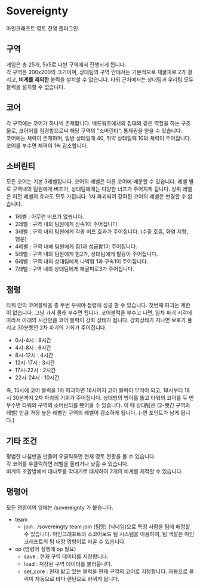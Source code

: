 # Sovereignty
마인크래프트 영토 전쟁 플러그인

## 구역
게임은 총 25개, 5x5로 나뉜 구역에서 진행되게 됩니다.<br>
각 구역은 200x200의 크기이며, 상대팀의 구역 안에서는 기본적으로 채굴피로 2가 걸리고, **비계를 제외한** 블럭을 설치할 수 없습니다.
타워 근처에서는 상대팀과 우리팀 모두 블럭을 설치할 수 없습니다.

## 코어
각 구역에는 코어가 하나씩 존재합니다. 배드워즈에서의 침대와 같은 역할을 하는 구조물로, 코어어를 점령함으로써 해당 구역의 "소버린티", 통제권을 얻을 수 있습니다.<br>
코어에는 체력이 존재하며, 일반 상태일때 40, 취약 상태일때 10의 체력이 주어집니다. 코어를 부수면 체력이 1씩 감소합니다.

## 소버린티
모든 코어는 기본 3레벨입니다. 코어의 레벨은 다른 코어에 배분할 수 있습니다. 레벨 별로 구역내의 팀원에게 버프가, 상대팀에게는 다양한 너프가 주어지게 됩니다. 상위 레벨은 이전 레벨의 효과도 모두 가집니다. 1차 파괴되어 강화된 코어의 레벨은 변경할 수 없습니다.
- 1레벨 : 아무런 버프가 없습니다.
- 2레벨 : 구역 내의 팀원에게 신속1이 주어집니다.
- 3레벨 : 구역 내의 팀원에게 각종 버프 효과가 주어집니다. (수중 호흡, 화염 저항, 행운)
- 4레벨 : 구역 내에 팀원에게 힘1과 성급함1이 주어집니다.
- 5레벨 : 구역 내의 팀원에게 힘2가, 상대팀에게 발광이 주어집니다.
- 6레벨 : 구역 내의 상대팀에게 나약함 1과 구속1이 주어집니다.
- 7레벨 : 구역 내의 상대팀에게 채굴피로3가 주어집니다.

## 점령
타워 안의 코어블럭을 총 두번 부숴야 점령에 성공 할 수 있습니다.
첫번째 파괴는 제한이 없습니다. 그냥 가서 몰래 부수면 됩니다.
코어블럭을 부수고 나면, 일차 파괴 시각에 따라서 아래의 시간만큼 코어 블럭이 강화 상태가 됩니다. 강화상태가 지나면 보호가 풀리고 30분동안 2차 파괴의 기회가 주어집니다.
- 0시-4시 : 8시간
- 4시-8시 : 6시간
- 8시-12시 : 4시간
- 12시-17시 : 3시간
- 17시-22시 : 2시간
- 22시-24시 : 10시간

즉, 15시에 코어 블럭을 1차 파괴하면 18시까지 코어 블럭이 무적이 되고, 18시부터 18시 30분까지 2차 파괴의 기회가 주어집니다. 상대방의 방어를 뚫고 타워의 코어를 두 번 부수면 타워와 구역의 소버린티를 뺏어올 수 있습니다. 이 때 상대팀은 (2-뺏긴 구역의 레벨) 만큼 가장 높은 레벨인 구역의 레벨이 감소하게 됩니다. (-면 포인트가 남게 됩니다.)

## 기타 조건
평범한 나침반을 만들어 우클릭하면 현재 영토 현황을 볼 수 있습니다.<br>
각 코어를 우클릭하면 레벨을 올리거나 낮출 수 있습니다.<br>
비계의 조합법에서 대나무를 막대기로 대체하여 2개의 비계를 제작할 수 있습니다.

## 명령어
모든 명령어의 앞에는 /sovereignty 가 붙습니다.
* team
  - join : /sovereingty team join (팀명) (닉네임)으로 특정 사람을 팀에 배정할 수 있습니다. 마인크래프트의 스코어보드 팀 시스템을 이용하여, 팀 색깔은 마인크래프트의 팀 내장 명령어로 바꿀 수 있습니다.
* op (명령어 실행에 op 필요)
  - save : 현재 구역 데이터를 저장합니다.
  - load : 저장된 구역 데이터를 불러옵니다.
  - set_core : 현재 밟고 있는 블럭을 현재 구역의 코어로 지정합니다. 자동으로 블럭이 자동으로 바다 랜턴으로 바뀌게 됩니다.
  
